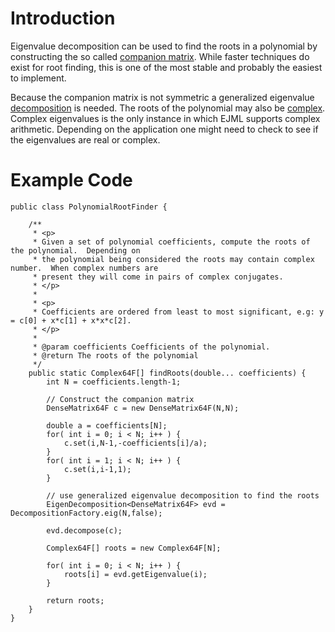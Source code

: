 # Introduction #

Eigenvalue decomposition can be used to find the roots in a polynomial by constructing the so called [companion matrix](http://en.wikipedia.org/wiki/Companion_matrix).  While faster techniques do exist for root finding, this is one of the most stable and probably the easiest to implement.

Because the companion matrix is not symmetric a generalized eigenvalue [decomposition](MatrixDecomposition.md) is needed.  The roots of the polynomial may also be [complex](http://en.wikipedia.org/wiki/Complex_number).  Complex eigenvalues is the only instance in which EJML supports complex arithmetic.  Depending on the application one might need to check to see if the eigenvalues are real or complex.


# Example Code #

```
public class PolynomialRootFinder {

    /**
     * <p>
     * Given a set of polynomial coefficients, compute the roots of the polynomial.  Depending on
     * the polynomial being considered the roots may contain complex number.  When complex numbers are
     * present they will come in pairs of complex conjugates.
     * </p>
     *
     * <p>
     * Coefficients are ordered from least to most significant, e.g: y = c[0] + x*c[1] + x*x*c[2].
     * </p>
     *
     * @param coefficients Coefficients of the polynomial.
     * @return The roots of the polynomial
     */
    public static Complex64F[] findRoots(double... coefficients) {
        int N = coefficients.length-1;

        // Construct the companion matrix
        DenseMatrix64F c = new DenseMatrix64F(N,N);

        double a = coefficients[N];
        for( int i = 0; i < N; i++ ) {
            c.set(i,N-1,-coefficients[i]/a);
        }
        for( int i = 1; i < N; i++ ) {
            c.set(i,i-1,1);
        }

        // use generalized eigenvalue decomposition to find the roots
        EigenDecomposition<DenseMatrix64F> evd =  DecompositionFactory.eig(N,false);

        evd.decompose(c);

        Complex64F[] roots = new Complex64F[N];

        for( int i = 0; i < N; i++ ) {
            roots[i] = evd.getEigenvalue(i);
        }

        return roots;
    }
}
```